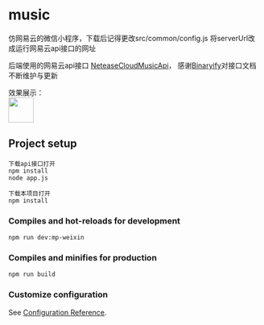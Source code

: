 # music
仿网易云的微信小程序，下载后记得更改src/common/config.js 将serverUrl改成运行网易云api接口的网址

后端使用的网易云api接口
 [NeteaseCloudMusicApi](https://binaryify.github.io/NeteaseCloudMusicApi/#/?id=neteasecloudmusicapi)，
感谢[Binaryify](https://github.com/Binaryify)对接口文档不断维护与更新

效果展示：
<br/>
<img src="http://lcxcw.club/show/1.jpg" style="width:50px;height:50px">
## Project setup
```
下载api接口打开
npm install
node app.js

下载本项目打开
npm install
```

### Compiles and hot-reloads for development
```
npm run dev:mp-weixin
```

### Compiles and minifies for production
```
npm run build
```

### Customize configuration
See [Configuration Reference](https://cli.vuejs.org/config/).
